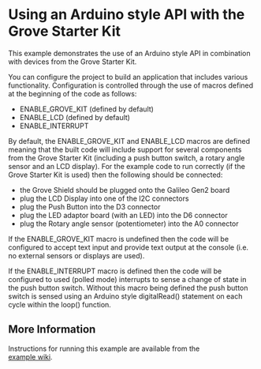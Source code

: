 # Using an Arduino style API with the Grove Starter Kit

This example demonstrates the use of an Arduino style API in combination with devices from the Grove Starter Kit. 

You can configure the project to build an application that includes various functionality. Configuration is controlled through the use of macros defined at the beginning of the code as follows:

 - ENABLE_GROVE_KIT    (defined by default)
 - ENABLE_LCD          (defined by default) 
 - ENABLE_INTERRUPT

By default, the ENABLE_GROVE_KIT and ENABLE_LCD macros are defined meaning that the built code will include support for several components from the Grove Starter Kit (including a push button switch, a rotary angle sensor and an LCD display). For the example code to run correctly (if the Grove Starter Kit is used) then the following should be connected:

 * the Grove Shield should be plugged onto the Galileo Gen2 board
 * plug the LCD Display into one of the I2C connectors
 * plug the Push Button into the D3 connector
 * plug the LED adaptor board (with an LED) into the D6 connector
 * plug the Rotary angle sensor (potentiometer) into the A0 connector

If the ENABLE_GROVE_KIT macro is undefined then the code will be configured to accept text input and provide text output at the console (i.e. no external sensors or displays are used).

If the ENABLE_INTERRUPT macro is defined then the code will be configured to used (polled mode) interrupts to sense a change of state in the push button switch. Without this macro being defined the push button switch is sensed using an Arduino style digitalRead() statement on each cycle within the loop() function.

## More Information

Instructions for running this example are available from the  
[example wiki](https://github.com/???).
